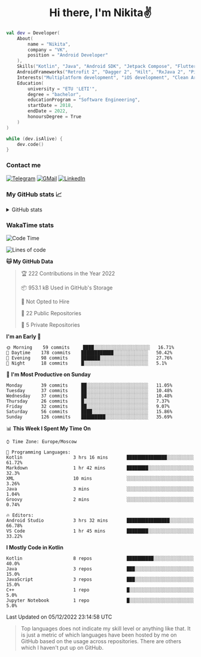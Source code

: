 <h1 align="center">
Hi there, I'm Nikita✌️
</h1>

```kotlin
val dev = Developer(
    About(
        name = "Nikita",
        company = "VK",
        position = "Android Developer"
    ),
    Skills("Kotlin", "Java", "Android SDK", "Jetpack Compose", "Flutter", "KMM"),
    AndroidFrameworks("Retrofit 2", "Dagger 2", "Hilt", "RxJava 2", "Picasso", "Kotlin Coroutines"),
    Interests("Multiplatform development", "iOS development", "Clean Architecture"),
    Education(
        university = "ETU 'LETI'",
        degree = "bachelor",
        educationProgram = "Software Engineering",
        startDate = 2018,
        endDate = 2022,
        honoursDegree = True
    )
)

while (dev.isAlive) {
    dev.code()
}
```

### Contact me

[![Telegram](https://img.shields.io/badge/Telegram-white?style=for-the-badge&logo=telegram&logoColor=29e9ea)](https://t.me/po4yka)
[![GMail](https://img.shields.io/badge/Gmail-white?style=for-the-badge&logo=gmail&logoColor=d14836)](mailto:pochaev.nik@gmail.com)
[![LinkedIn](https://img.shields.io/badge/linkedin%20-white.svg?&style=for-the-badge&logo=linkedin&logoColor=%230077B5)](https://www.linkedin.com/in/nikita-pochaev-415b5a1a1)

### My GitHub stats 📈

<details>
  <summary>GitHub stats</summary>
  <p align="center">
    <img src="https://github-readme-stats.vercel.app/api?username=po4yka&show_icons=true&theme=dark" />
  </p>
</details>

### WakaTime stats

<!--START_SECTION:waka-->
![Code Time](http://img.shields.io/badge/Code%20Time-3%2C383%20hrs%202%20mins-blue)

![Lines of code](https://img.shields.io/badge/From%20Hello%20World%20I%27ve%20Written-179%20Thousand%20lines%20of%20code-blue)

**🐱 My GitHub Data** 

> 🏆 222 Contributions in the Year 2022
 > 
> 📦 953.1 kB Used in GitHub's Storage 
 > 
> 🚫 Not Opted to Hire
 > 
> 📜 22 Public Repositories 
 > 
> 🔑 5 Private Repositories  
 > 
**I'm an Early 🐤** 

```text
🌞 Morning    59 commits     ████░░░░░░░░░░░░░░░░░░░░░   16.71% 
🌆 Daytime    178 commits    ████████████░░░░░░░░░░░░░   50.42% 
🌃 Evening    98 commits     ███████░░░░░░░░░░░░░░░░░░   27.76% 
🌙 Night      18 commits     █░░░░░░░░░░░░░░░░░░░░░░░░   5.1%

```
📅 **I'm Most Productive on Sunday** 

```text
Monday       39 commits     ██░░░░░░░░░░░░░░░░░░░░░░░   11.05% 
Tuesday      37 commits     ██░░░░░░░░░░░░░░░░░░░░░░░   10.48% 
Wednesday    37 commits     ██░░░░░░░░░░░░░░░░░░░░░░░   10.48% 
Thursday     26 commits     █░░░░░░░░░░░░░░░░░░░░░░░░   7.37% 
Friday       32 commits     ██░░░░░░░░░░░░░░░░░░░░░░░   9.07% 
Saturday     56 commits     ████░░░░░░░░░░░░░░░░░░░░░   15.86% 
Sunday       126 commits    █████████░░░░░░░░░░░░░░░░   35.69%

```


📊 **This Week I Spent My Time On** 

```text
⌚︎ Time Zone: Europe/Moscow

💬 Programming Languages: 
Kotlin                   3 hrs 16 mins       ███████████████░░░░░░░░░░   61.72% 
Markdown                 1 hr 42 mins        ████████░░░░░░░░░░░░░░░░░   32.3% 
XML                      10 mins             ░░░░░░░░░░░░░░░░░░░░░░░░░   3.26% 
Java                     3 mins              ░░░░░░░░░░░░░░░░░░░░░░░░░   1.04% 
Groovy                   2 mins              ░░░░░░░░░░░░░░░░░░░░░░░░░   0.74%

🔥 Editors: 
Android Studio           3 hrs 32 mins       ████████████████░░░░░░░░░   66.78% 
VS Code                  1 hr 45 mins        ████████░░░░░░░░░░░░░░░░░   33.22%

```

**I Mostly Code in Kotlin** 

```text
Kotlin                   8 repos             ██████████░░░░░░░░░░░░░░░   40.0% 
Java                     3 repos             ███░░░░░░░░░░░░░░░░░░░░░░   15.0% 
JavaScript               3 repos             ███░░░░░░░░░░░░░░░░░░░░░░   15.0% 
C++                      1 repo              █░░░░░░░░░░░░░░░░░░░░░░░░   5.0% 
Jupyter Notebook         1 repo              █░░░░░░░░░░░░░░░░░░░░░░░░   5.0%

```



 Last Updated on 05/12/2022 23:14:58 UTC
<!--END_SECTION:waka-->

> Top languages does not indicate my skill level or anything like that. It is just a metric of which languages have been hosted by me on GitHub based on the usage across repositories. There are others which I haven't put up on GitHub.
